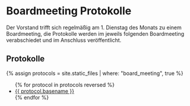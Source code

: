 # Boardmeeting Protokolle

Der Vorstand trifft sich regelmäßig am 1. Dienstag des Monats zu einem Boardmeeting, die Protokolle werden im jeweils folgenden Boardmeeting verabschiedet und im Anschluss veröffentlicht.


## Protokolle

{% assign protocols = site.static_files | where: "board_meeting", true %}
<ul>
  {% for protocol in protocols reversed %}
    <li><a href="{{ protocol.path }}">{{ protocol.basename }}</a></li>
  {% endfor %}
</ul>
